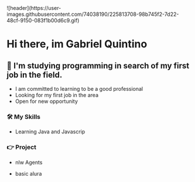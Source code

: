 <div aling="center">
![header](https://user-images.githubusercontent.com/74038190/225813708-98b745f2-7d22-48cf-9150-083f1b00d6c9.gif)</div>


# Hi there, im Gabriel Quintino



##  🚀  I'm studying programming in search of my first job in the field.

- I am committed to learning to be a good professional
- Looking for my first job in the area
- Open for new opportunity

###  🛠️ My Skills

- Learning Java and Javascrip

### 👉 Project

- <a> nlw Agents </a> <a href= https://github.com/Gabrielquintinosantos/nlw.git> </a>

- <a> basic alura </a> <a href=https://github.com/Gabrielquintinosantos/alura/tree/main> </a>

